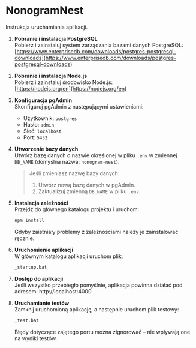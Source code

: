 # NonogramNest
Instrukcja uruchamiania aplikacji.

1. **Pobranie i instalacja PostgreSQL**  
   Pobierz i zainstaluj system zarządzania bazami danych PostgreSQL:  
   [https://www.enterprisedb.com/downloads/postgres-postgresql-downloads](https://www.enterprisedb.com/downloads/postgres-postgresql-downloads)


2. **Pobranie i instalacja Node.js**  
   Pobierz i zainstaluj środowisko Node.js:  
   [https://nodejs.org/en](https://nodejs.org/en)


3. **Konfiguracja pgAdmin**  
   Skonfiguruj pgAdmin z następującymi ustawieniami:
    - Użytkownik: `postgres`
    - Hasło: `admin`
    - Sieć: `localhost`
    - Port: `5432`


4. **Utworzenie bazy danych**  
   Utwórz bazę danych o nazwie określonej w pliku `.env` w zmiennej `DB_NAME` (domyślna nazwa: `nonogram-nest`).

   > Jeśli zmieniasz nazwę bazy danych:
   > 1. Utwórz nową bazę danych w pgAdmin.
   > 2. Zaktualizuj zmienną `DB_NAME` w pliku `.env`.

5. **Instalacja zależności**  
   Przejdź do głównego katalogu projektu i uruchom:

   ```bash
   npm install
   ```
   Gdyby zaistniały problemy z zależnościami należy je zainstalować ręcznie.


6. **Uruchomienie aplikacji**  
   W głównym katalogu aplikacji uruchom plik:

   ```bash
   _startup.bat
   ```
   
7. **Dostęp do aplikacji**  
   Jeśli wszystko przebiegło pomyślnie, aplikacja powinna działać pod adresem:
   http://localhost:4000


8. **Uruchamianie testów**  
   Zamknij uruchomioną aplikację, a następnie uruchom plik testowy:

   ```bash
   _test.bat
   ```
   Błędy dotyczące zajętego portu można zignorować – nie wpływają one na wyniki testów.